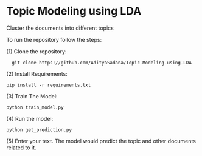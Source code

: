 # Topic Modeling using LDA
Cluster the documents into different topics

To run the repository follow the steps:

(1) Clone the repository:

      git clone https://github.com/AdityaSadana/Topic-Modeling-using-LDA
      
(2) Install Requirements:

    pip install -r requirements.txt
    
(3) Train The Model:

    python train_model.py

(4) Run the model:

    python get_prediction.py
    
(5) Enter your text. The model would predict the topic and other documents related to it.
